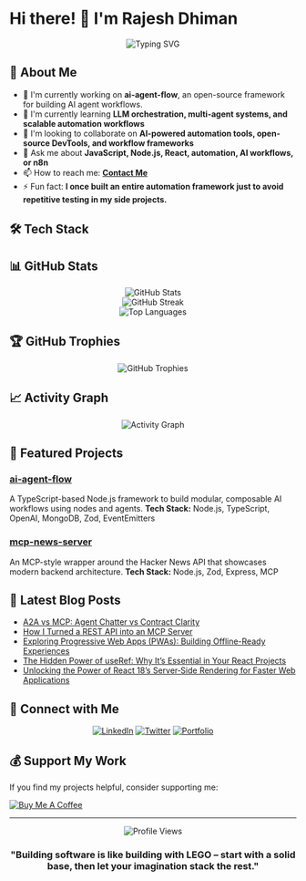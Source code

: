 # Hi there! 👋 I'm Rajesh Dhiman

<div align="center">
  <img src="https://readme-typing-svg.herokuapp.com?font=Fira+Code&pause=1000&color=2E9EF7&center=true&vCenter=true&width=435&lines=Full+Stack+Developer;AI+Automation+Expert;Always+Learning+New+Things" alt="Typing SVG" />
</div>

## 🚀 About Me

* 🔭 I'm currently working on **ai-agent-flow**, an open-source framework for building AI agent workflows.
* 🌱 I'm currently learning **LLM orchestration, multi-agent systems, and scalable automation workflows**
* 👯 I'm looking to collaborate on **AI-powered automation tools, open-source DevTools, and workflow frameworks**
* 💬 Ask me about **JavaScript, Node.js, React, automation, AI workflows, or n8n**
* 📫 How to reach me: **[Contact Me](https://www.rajeshdhiman.in/mentorship)**
* ⚡ Fun fact: **I once built an entire automation framework just to avoid repetitive testing in my side projects.**

## 🛠️ Tech Stack

<!-- Original badge section retained from template. -->

## 📊 GitHub Stats

<div align="center">
  <img src="https://github-readme-stats.vercel.app/api?username=rajeshdh&show_icons=true&theme=tokyonight&hide_border=true" alt="GitHub Stats" />
</div>

<div align="center">
  <img src="https://github-readme-streak-stats.herokuapp.com/?user=rajeshdh&theme=tokyonight&hide_border=true" alt="GitHub Streak" />
</div>

<div align="center">
  <img src="https://github-readme-stats.vercel.app/api/top-langs/?username=rajeshdh&layout=compact&theme=tokyonight&hide_border=true" alt="Top Languages" />
</div>

## 🏆 GitHub Trophies

<div align="center">
  <img src="https://github-profile-trophy.vercel.app/?username=rajeshdh&theme=tokyonight&no-frame=true&margin-w=15" alt="GitHub Trophies" />
</div>

## 📈 Activity Graph

<div align="center">
  <img src="https://github-readme-activity-graph.vercel.app/graph?username=rajeshdh&theme=tokyo-night&hide_border=true" alt="Activity Graph" />
</div>

## 🌟 Featured Projects

### [ai-agent-flow](https://github.com/rajeshdhiman/ai-agent-flow)

A TypeScript-based Node.js framework to build modular, composable AI workflows using nodes and agents.
**Tech Stack:** Node.js, TypeScript, OpenAI, MongoDB, Zod, EventEmitters

### [mcp-news-server](https://github.com/rajeshdhiman/mcp-news-server)

An MCP-style wrapper around the Hacker News API that showcases modern backend architecture.
**Tech Stack:** Node.js, Zod, Express, MCP

## 📝 Latest Blog Posts

<!-- BLOG-POST-LIST:START -->

* [A2A vs MCP: Agent Chatter vs Contract Clarity](https://www.rajeshdhiman.in/blog/a2a-vs-mcp-agent-chatter-vs-contract-clarity)
* [How I Turned a REST API into an MCP Server](https://www.rajeshdhiman.in/blog/mcp-wrapper-hacker-news)
* [Exploring Progressive Web Apps (PWAs): Building Offline-Ready Experiences](https://www.rajeshdhiman.in/blog/exploring-progressive-web-apps-building-offline-ready-experiences)
* [The Hidden Power of useRef: Why It’s Essential in Your React Projects](https://www.rajeshdhiman.in/blog/unlock-hidden-power-useref-react-performance-optimization)
* [Unlocking the Power of React 18’s Server‑Side Rendering for Faster Web Applications](https://www.rajeshdhiman.in/blog/unlocking-react-18-server-side-rendering)

<!-- BLOG-POST-LIST:END -->

## 🤝 Connect with Me

<div align="center">

[![LinkedIn](https://img.shields.io/badge/LinkedIn-0077B5?style=for-the-badge\&logo=linkedin\&logoColor=white)](https://linkedin.com/in/rajeshdhimanin)
[![Twitter](https://img.shields.io/badge/Twitter-1DA1F2?style=for-the-badge\&logo=twitter\&logoColor=white)](https://twitter.com/paharihacker)
[![Portfolio](https://img.shields.io/badge/Portfolio-000000?style=for-the-badge\&logo=github\&logoColor=white)](https://www.rajeshdhiman.in)

</div>

## 💰 Support My Work

If you find my projects helpful, consider supporting me:

[![Buy Me A Coffee](https://img.shields.io/badge/Buy_Me_A_Coffee-FFDD00?style=for-the-badge\&logo=buy-me-a-coffee\&logoColor=black)](https://buymeacoffee.com/rajeshdhiman)

---

<div align="center">
  <img src="https://komarev.com/ghpvc/?username=rajeshdh&color=blueviolet&style=for-the-badge" alt="Profile Views" />
</div>

<div align="center">

### "Building software is like building with LEGO – start with a solid base, then let your imagination stack the rest."

</div>
